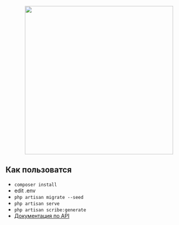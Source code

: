 <p align="center"><a href="https://laravel.com" target="_blank"><img src="https://raw.githubusercontent.com/laravel/art/master/logo-lockup/5%20SVG/2%20CMYK/1%20Full%20Color/laravel-logolockup-cmyk-red.svg" width="400"></a></p>

## Как пользоватся

- `composer install`
- edit .env
- `php artisan migrate --seed`
- `php artisan serve`
- `php artisan scribe:generate`
- [Документация по API](http://127.0.0.1:8000/docs)
